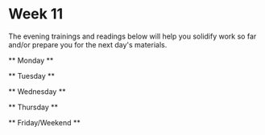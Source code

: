 # Week 11

The evening trainings and readings below will help you solidify work so far and/or prepare you for the next day's materials.

** Monday **

** Tuesday **

** Wednesday **

** Thursday **

** Friday/Weekend **
